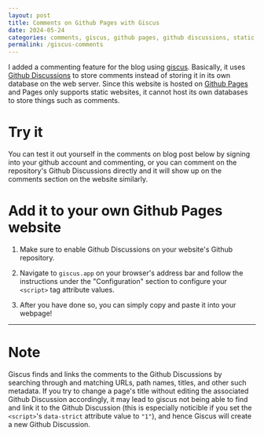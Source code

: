 ```yaml
---
layout: post
title: Comments on Github Pages with Giscus
date: 2024-05-24
categories: comments, giscus, github pages, github discussions, static websites
permalink: /giscus-comments
---
```


I added a commenting feature for the blog using [giscus][giscus]. Basically, it uses [Github Discussions][discussions-docs] to store comments instead of storing it in its own database on the web server. Since this website is hosted on [Github Pages][pages-docs] and Pages only supports static websites, it cannot host its own databases to store things such as comments.

# Try it
You can test it out yourself in the comments on blog post below by signing into your github account and commenting, or you can comment on the repository's Github Discussions directly and it will show up on the comments section on the website similarly.

# Add it to your own Github Pages website
1) Make sure to enable Github Discussions on your website's Github repository.

2) Navigate to `giscus.app` on your browser's address bar and follow the instructions under the "Configuration" section to configure your `<script>` tag attribute values.

3) After you have done so, you can simply copy and paste it into your webpage!

---

# Note
Giscus finds and links the comments to the Github Discussions by searching through and matching URLs, path names, titles, and other such metadata. If you try to change a page's title without editing the associated Github Discussion accordingly, it may lead to giscus not being able to find and link it to the Github Discussion (this is especially noticible if you set the `<script>`'s `data-strict` attribute value to `"1"`), and hence Giscus will create a new Github Discussion.

[giscus]: https://giscus.app
[discussions]: https://github.com/de-soot/de-soot.github.io/discussions
[discussions-docs]: https://docs.github.com/en/discussions
[pages-docs]: https://docs.github.com/en/pages

<script src="https://giscus.app/client.js"
        data-repo="de-soot/de-soot.github.io"
        data-repo-id="R_kgDOK6_5tA"
        data-category="Announcements"
        data-category-id="DIC_kwDOK6_5tM4CflCT"
        data-mapping="title"
        data-strict="0"
        data-reactions-enabled="1"
        data-emit-metadata="0"
        data-input-position="top"
        data-theme="preferred_color_scheme"
        data-lang="en"
        data-loading="lazy"
        crossorigin="anonymous"
        async>
</script>
